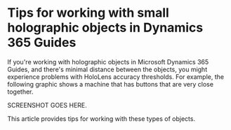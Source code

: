 

# Tips for working with small holographic objects in Dynamics 365 Guides

If you're working with holographic objects in Microsoft Dynamics 365 Guides, and there's minimal distance between the objects, you might experience problems with HoloLens accuracy thresholds. For example, the following graphic shows a machine that has buttons that are very close together.

SCREENSHOT GOES HERE.

This article provides tips for working with these types of objects.

